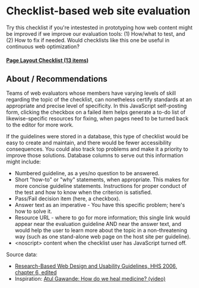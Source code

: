 # Checklist-based web site evaluation

Try this checklist if you're intestested in prototyping how web content might be improved if we improve our evaluation tools: (1) How/what to test, and (2) How to fix if needed. Would checklists like this one be useful in continuous web optimization?
    
#### [Page Layout Checklist (13 items)](pageLayoutChecklist.html)


## About / Recommendations

Teams of web evaluators whose members have varying levels of skill regarding the topic of the checklist, can nonetheless certify standards at an appropriate and precise level of specificity. In this JavaScript self-posting form, clicking the checkbox on a failed item helps generate a to-do list of likewise-specific resources for fixing, when pages need to be turned back to the editor for more work.

If the guidelines were stored in a database, this type of checklist would be easy to create and maintain, and there would be fewer accessibility consequences. You could also track top problems and make it a priority to improve those solutions. Database columns to serve out this information might include:

- Numbered guideline, as a yes/no question to be answered.
- Short &quot;how-to&quot; or &quot;why&quot; statements, when appropriate. This makes for more concise guideline statements. Instructions for proper conduct of the test and  how to know when the criterion is satisfied.
- Pass/Fail decision item (here, a checkbox).
- Answer text as an imperative - You have this specific problem; here's how to solve it.
- Resource URL - where to go for more information; this single link would appear near the evaluation guideline AND near the answer text, and would help the user to learn more about the topic in a non-threatening way (such as one stand-alone web page on the host site per guideline).
- &lt;noscript&gt;  content when the checklist user has JavaScript turned off.
   
Source data: 
- [Research-Based Web Design and Usability Guidelines, HHS 2006, chapter 6, edited](http://guidelines.usability.gov/)
- Inspiration: [Atul Gawande: How do we heal medicine? (video)](http://www.ted.com/talks/atul_gawande_how_do_we_heal_medicine.html)